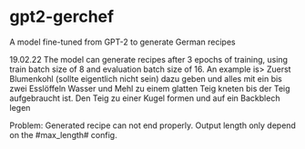 # gpt2-gerchef
A model fine-tuned from GPT-2 to generate German recipes

19.02.22
The model can generate recipes after 3 epochs of training, using train batch size of 8 and evaluation batch size of 16.
An example is>
Zuerst Blumenkohl (sollte eigentlich nicht sein) dazu geben und alles mit ein bis zwei Esslöffeln Wasser und Mehl zu einem glatten Teig kneten bis der Teig aufgebraucht ist. Den Teig zu einer Kugel formen und auf ein Backblech legen

Problem:
Generated recipe can not end properly. Output length only depend on the #max_length# config.
